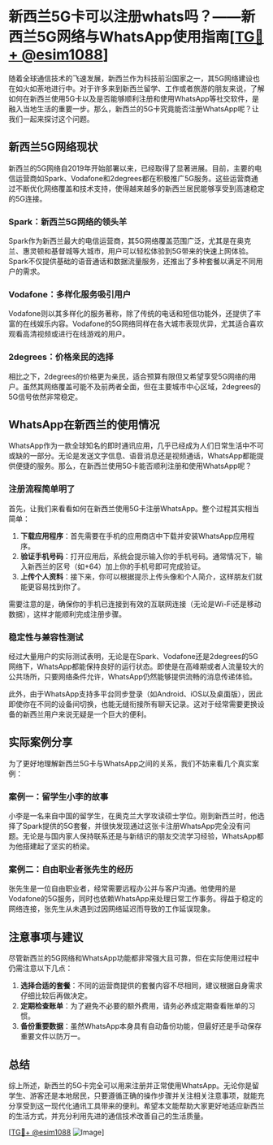 # 新西兰5G卡可以注册whats吗？——新西兰5G网络与WhatsApp使用指南[[TG💪+ @esim1088](https://t.me/s/esim1088)]

随着全球通信技术的飞速发展，新西兰作为科技前沿国家之一，其5G网络建设也在如火如荼地进行中。对于许多来到新西兰留学、工作或者旅游的朋友来说，了解如何在新西兰使用5G卡以及是否能够顺利注册和使用WhatsApp等社交软件，是融入当地生活的重要一步。那么，新西兰的5G卡究竟能否注册WhatsApp呢？让我们一起来探讨这个问题。

## 新西兰5G网络现状

新西兰的5G网络自2019年开始部署以来，已经取得了显著进展。目前，主要的电信运营商如Spark、Vodafone和2degrees都在积极推广5G服务。这些运营商通过不断优化网络覆盖和技术支持，使得越来越多的新西兰居民能够享受到高速稳定的5G连接。

### Spark：新西兰5G网络的领头羊

Spark作为新西兰最大的电信运营商，其5G网络覆盖范围广泛，尤其是在奥克兰、惠灵顿和基督城等大城市，用户可以轻松体验到5G带来的快速上网体验。Spark不仅提供基础的语音通话和数据流量服务，还推出了多种套餐以满足不同用户的需求。

### Vodafone：多样化服务吸引用户

Vodafone则以其多样化的服务著称，除了传统的电话和短信功能外，还提供了丰富的在线娱乐内容。Vodafone的5G网络同样在各大城市表现优异，尤其适合喜欢观看高清视频或进行在线游戏的用户。

### 2degrees：价格亲民的选择

相比之下，2degrees的价格更为亲民，适合预算有限但又希望享受5G网络的用户。虽然其网络覆盖可能不及前两者全面，但在主要城市中心区域，2degrees的5G信号依然非常稳定。

## WhatsApp在新西兰的使用情况

WhatsApp作为一款全球知名的即时通讯应用，几乎已经成为人们日常生活中不可或缺的一部分。无论是发送文字信息、语音消息还是视频通话，WhatsApp都能提供便捷的服务。那么，在新西兰使用5G卡能否顺利注册和使用WhatsApp呢？

### 注册流程简单明了

首先，让我们来看看如何在新西兰使用5G卡注册WhatsApp。整个过程其实相当简单：

1. **下载应用程序**：首先需要在手机的应用商店中下载并安装WhatsApp应用程序。
2. **验证手机号码**：打开应用后，系统会提示输入你的手机号码。通常情况下，输入新西兰的区号（如+64）加上你的手机号即可完成验证。
3. **上传个人资料**：接下来，你可以根据提示上传头像和个人简介，这样朋友们就能更容易找到你了。

需要注意的是，确保你的手机已连接到有效的互联网连接（无论是Wi-Fi还是移动数据），这样才能顺利完成注册步骤。

### 稳定性与兼容性测试

经过大量用户的实际测试表明，无论是在Spark、Vodafone还是2degrees的5G网络下，WhatsApp都能保持良好的运行状态。即使是在高峰期或者人流量较大的公共场所，只要网络条件允许，WhatsApp仍然能够提供流畅的消息传递体验。

此外，由于WhatsApp支持多平台同步登录（如Android、iOS以及桌面版），因此即使你在不同的设备间切换，也能无缝衔接所有聊天记录。这对于经常需要更换设备的新西兰用户来说无疑是一个巨大的便利。

## 实际案例分享

为了更好地理解新西兰5G卡与WhatsApp之间的关系，我们不妨来看几个真实案例：

### 案例一：留学生小李的故事

小李是一名来自中国的留学生，在奥克兰大学攻读硕士学位。刚到新西兰时，他选择了Spark提供的5G套餐，并很快发现通过这张卡注册WhatsApp完全没有问题。无论是与国内家人保持联系还是与新结识的朋友交流学习经验，WhatsApp都为他搭建起了坚实的桥梁。

### 案例二：自由职业者张先生的经历

张先生是一位自由职业者，经常需要远程办公并与客户沟通。他使用的是Vodafone的5G服务，同时也依赖WhatsApp来处理日常工作事务。得益于稳定的网络连接，张先生从未遇到过因网络延迟而导致的工作延误现象。

## 注意事项与建议

尽管新西兰的5G网络和WhatsApp功能都非常强大且可靠，但在实际使用过程中仍需注意以下几点：

1. **选择合适的套餐**：不同的运营商提供的套餐内容不尽相同，建议根据自身需求仔细比较后再做决定。
2. **定期检查账单**：为了避免不必要的额外费用，请务必养成定期查看账单的习惯。
3. **备份重要数据**：虽然WhatsApp本身具有自动备份功能，但最好还是手动保存重要文件以防万一。

## 总结

综上所述，新西兰的5G卡完全可以用来注册并正常使用WhatsApp。无论你是留学生、游客还是本地居民，只要遵循正确的操作步骤并关注相关注意事项，就能充分享受到这一现代化通讯工具带来的便利。希望本文能帮助大家更好地适应新西兰的生活方式，并充分利用先进的通信技术改善自己的生活质量。

[[TG💪+ @esim1088](https://t.me/s/esim1088) ![Image](https://i.postimg.cc/4NQfJmqS/Snipaste-2025-05-13-00-14-12.png)]